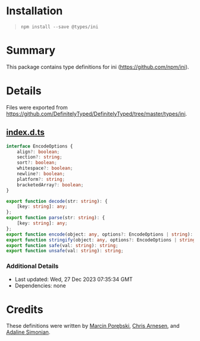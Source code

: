 # Installation
> `npm install --save @types/ini`

# Summary
This package contains type definitions for ini (https://github.com/npm/ini).

# Details
Files were exported from https://github.com/DefinitelyTyped/DefinitelyTyped/tree/master/types/ini.
## [index.d.ts](https://github.com/DefinitelyTyped/DefinitelyTyped/tree/master/types/ini/index.d.ts)
````ts
interface EncodeOptions {
    align?: boolean;
    section?: string;
    sort?: boolean;
    whitespace?: boolean;
    newline?: boolean;
    platform?: string;
    bracketedArray?: boolean;
}

export function decode(str: string): {
    [key: string]: any;
};
export function parse(str: string): {
    [key: string]: any;
};
export function encode(object: any, options?: EncodeOptions | string): string;
export function stringify(object: any, options?: EncodeOptions | string): string;
export function safe(val: string): string;
export function unsafe(val: string): string;

````

### Additional Details
 * Last updated: Wed, 27 Dec 2023 07:35:34 GMT
 * Dependencies: none

# Credits
These definitions were written by [Marcin Porębski](https://github.com/marcinporebski), [Chris Arnesen](https://github.com/carnesen), and [Adaline Simonian](https://github.com/adalinesimonian).
